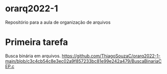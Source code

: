 # orarq2022-1
Repositório para a aula de organização de arquivos

# Primeira tarefa 
Busca binária em arquivos.
https://github.com/ThiagoSouzaC/orarq2022-1-main/blob/c3c4cb54c8e3ec02a9f857233bc81e99e242a479/BuscaBinariaCEP.c
